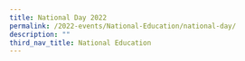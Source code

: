 ```yaml
---
title: National Day 2022
permalink: /2022-events/National-Education/national-day/
description: ""
third_nav_title: National Education
---
```

